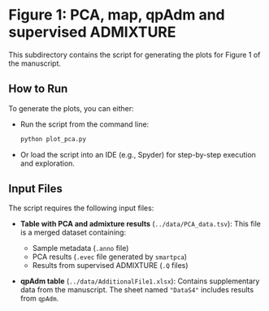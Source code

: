 # Figure 1: PCA, map, qpAdm and supervised ADMIXTURE

This subdirectory contains the script for generating the plots for Figure 1 of the manuscript.

## How to Run

To generate the plots, you can either:
- Run the script from the command line:
  ```bash
  python plot_pca.py
  ```
- Or load the script into an IDE (e.g., Spyder) for step-by-step execution and exploration.

## Input Files

The script requires the following input files:

- **Table with PCA and admixture results** (`../data/PCA_data.tsv`): This file is a merged dataset containing:
  - Sample metadata (`.anno` file)
  - PCA results (`.evec` file generated by `smartpca`)
  - Results from supervised ADMIXTURE (`.Q` files)

- **qpAdm table** (`../data/AdditionalFile1.xlsx`): Contains supplementary data from the manuscript. The sheet named `"DataS4"` includes results from `qpAdm`.
